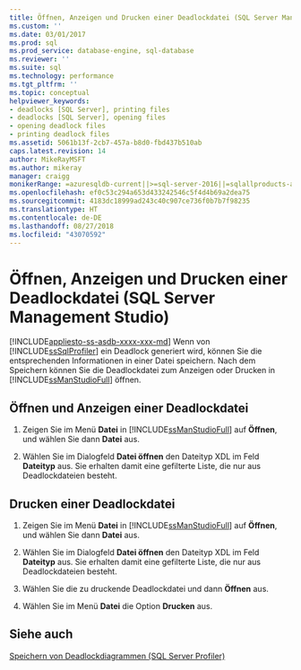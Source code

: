 ```yaml
---
title: Öffnen, Anzeigen und Drucken einer Deadlockdatei (SQL Server Management Studio) | Microsoft-Dokumentation
ms.custom: ''
ms.date: 03/01/2017
ms.prod: sql
ms.prod_service: database-engine, sql-database
ms.reviewer: ''
ms.suite: sql
ms.technology: performance
ms.tgt_pltfrm: ''
ms.topic: conceptual
helpviewer_keywords:
- deadlocks [SQL Server], printing files
- deadlocks [SQL Server], opening files
- opening deadlock files
- printing deadlock files
ms.assetid: 5061b13f-2cb7-457a-b8d0-fbd437b510ab
caps.latest.revision: 14
author: MikeRayMSFT
ms.author: mikeray
manager: craigg
monikerRange: =azuresqldb-current||>=sql-server-2016||=sqlallproducts-allversions||>=sql-server-linux-2017||=azuresqldb-mi-current
ms.openlocfilehash: ef0c53c294a653d433242546c5f4d4b69a2dea75
ms.sourcegitcommit: 4183dc18999ad243c40c907ce736f0b7b7f98235
ms.translationtype: HT
ms.contentlocale: de-DE
ms.lasthandoff: 08/27/2018
ms.locfileid: "43070592"
---
```

# <a name="open-view-and-print-a-deadlock-file-sql-server-management-studio"></a>Öffnen, Anzeigen und Drucken einer Deadlockdatei (SQL Server Management Studio)
[!INCLUDE[appliesto-ss-asdb-xxxx-xxx-md](../../includes/appliesto-ss-asdb-xxxx-xxx-md.md)]
  Wenn von [!INCLUDE[ssSqlProfiler](../../includes/sssqlprofiler-md.md)] ein Deadlock generiert wird, können Sie die entsprechenden Informationen in einer Datei speichern. Nach dem Speichern können Sie die Deadlockdatei zum Anzeigen oder Drucken in [!INCLUDE[ssManStudioFull](../../includes/ssmanstudiofull-md.md)] öffnen.  
  
## <a name="open-and-view-a-deadlock-file"></a>Öffnen und Anzeigen einer Deadlockdatei  
  
1. Zeigen Sie im Menü **Datei** in [!INCLUDE[ssManStudioFull](../../includes/ssmanstudiofull-md.md)] auf **Öffnen**, und wählen Sie dann **Datei** aus.  
  
2. Wählen Sie im Dialogfeld **Datei öffnen** den Dateityp XDL im Feld **Dateityp** aus. Sie erhalten damit eine gefilterte Liste, die nur aus Deadlockdateien besteht.  
  
## <a name="print-a-deadlock-file"></a>Drucken einer Deadlockdatei  
  
1. Zeigen Sie im Menü **Datei** in [!INCLUDE[ssManStudioFull](../../includes/ssmanstudiofull-md.md)] auf **Öffnen**, und wählen Sie dann **Datei** aus.  
  
2. Wählen Sie im Dialogfeld **Datei öffnen** den Dateityp XDL im Feld **Dateityp** aus. Sie erhalten damit eine gefilterte Liste, die nur aus Deadlockdateien besteht.  
  
3. Wählen Sie die zu druckende Deadlockdatei und dann **Öffnen** aus.  
  
4. Wählen Sie im Menü **Datei** die Option **Drucken** aus.  
  
## <a name="see-also"></a>Siehe auch  
 [Speichern von Deadlockdiagrammen &#40;SQL Server Profiler&#41;](../../relational-databases/performance/save-deadlock-graphs-sql-server-profiler.md)  
  
  
